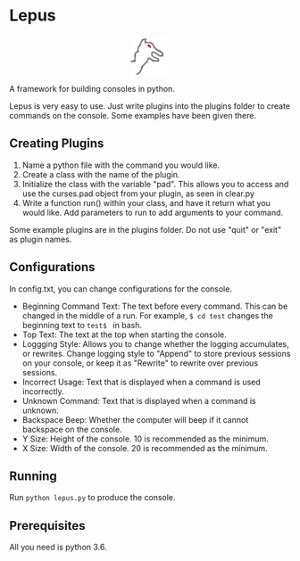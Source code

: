 # Lepus

<p align="center">
  <img width="70" height="70" src="/lepus.png">
</p>

A framework for building consoles in python.


Lepus is very easy to use. Just write plugins into the plugins folder to create commands on the console. Some examples have been given there.

## Creating Plugins

1. Name a python file with the command you would like.
2. Create a class with the name of the plugin.
3. Initialize the class with the variable "pad". This allows you to access and use the curses.pad object from your plugin, as seen in clear.py
4. Write a function run() within your class, and have it return what you would like. Add parameters to run to add arguments to your command.

Some example plugins are in the plugins folder. Do not use "quit" or "exit" as plugin names.

## Configurations

In config.txt, you can change configurations for the console.
* Beginning Command Text: The text before every command. This can be changed in the middle of a run. For example, `$ cd test` changes the beginning text to `test$ ` in bash.
* Top Text: The text at the top when starting the console.
* Loggging Style: Allows you to change whether the logging accumulates, or rewrites. Change logging style to "Append" to store previous sessions on your console, or keep it as "Rewrite" to rewrite over previous sessions.
* Incorrect Usage: Text that is displayed when a command is used incorrectly.
* Unknown Command: Text that is displayed when a command is unknown.
* Backspace Beep: Whether the computer will beep if it cannot backspace on the console.
* Y Size: Height of the console. 10 is recommended as the minimum.
* X Size: Width of the console. 20 is recommended as the minimum.

## Running

Run `python lepus.py` to produce the console.

## Prerequisites

All you need is python 3.6.
